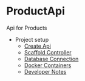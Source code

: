 # ProductApi
Api for Products

* Project setup 
    * [Create Api](./docs/create_api.md)
    * [Scaffold Controller](./docs/scaffold_controller.md)
    * [Database Connection](./docs/database_connection.md)
    * [Docker Containers](./docs/docker_containers.md)
    * [Developer Notes](./docs/docker_containers.md)